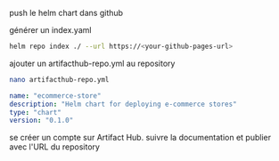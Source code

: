 push le helm chart dans github

générer un index.yaml

```bash
helm repo index ./ --url https://<your-github-pages-url>
```

ajouter un artifacthub-repo.yml au repository

```bash
nano artifacthub-repo.yml
```

```yml
name: "ecommerce-store"
description: "Helm chart for deploying e-commerce stores"
type: "chart"
version: "0.1.0"
```

se créer un compte sur Artifact Hub.
suivre la documentation et publier avec l'URL du repository
